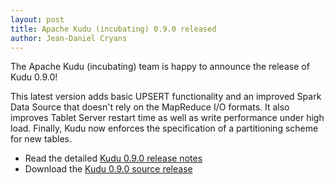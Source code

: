 ```yaml
---
layout: post
title: Apache Kudu (incubating) 0.9.0 released
author: Jean-Daniel Cryans
---
```

The Apache Kudu (incubating) team is happy to announce the release of Kudu
0.9.0!

This latest version adds basic UPSERT functionality and an improved Spark Data Source
that doesn't rely on the MapReduce I/O formats. It also improves Tablet Server
restart time as well as write performance under high load. Finally, Kudu now enforces
the specification of a partitioning scheme for new tables.

* Read the detailed [Kudu 0.9.0 release notes](http://getkudu.io/releases/0.9.0/docs/release_notes.html)
* Download the [Kudu 0.9.0 source release](http://getkudu.io/releases/0.9.0/)
